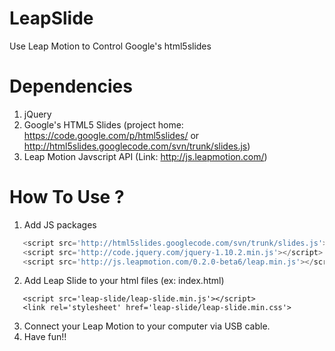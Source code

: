 LeapSlide
=========

Use Leap Motion to Control Google's html5slides

Dependencies
===============================

1. jQuery
2. Google's HTML5 Slides
   (project home: https://code.google.com/p/html5slides/ or http://html5slides.googlecode.com/svn/trunk/slides.js)
3. Leap Motion Javscript API
   (Link: http://js.leapmotion.com/)
   
   
How To Use ?
============

1. Add JS packages
```javascript
   <script src='http://html5slides.googlecode.com/svn/trunk/slides.js'></script> 
   <script src='http://code.jquery.com/jquery-1.10.2.min.js'></script> 
   <script src='http://js.leapmotion.com/0.2.0-beta6/leap.min.js'></script> 
```
2. Add Leap Slide to your html files (ex: index.html)
```
   <script src='leap-slide/leap-slide.min.js'></script> 
   <link rel='stylesheet' href='leap-slide/leap-slide.min.css'> 
```
3. Connect your Leap Motion to your computer via USB cable.
4. Have fun!!

